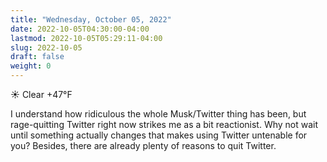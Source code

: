 ```yaml
---
title: "Wednesday, October 05, 2022"
date: 2022-10-05T04:30:00-04:00
lastmod: 2022-10-05T05:29:11-04:00
slug: 2022-10-05
draft: false
weight: 0
---
```


☀️   Clear +47°F

I understand how ridiculous the whole Musk/Twitter thing has been, but rage-quitting Twitter right now strikes me as a bit reactionist. Why not wait until something actually changes that makes using Twitter untenable for you? Besides, there are already plenty of reasons to quit Twitter.

[//]: # "Exported with love from a post written in Org mode"
[//]: # "- https://github.com/kaushalmodi/ox-hugo"
